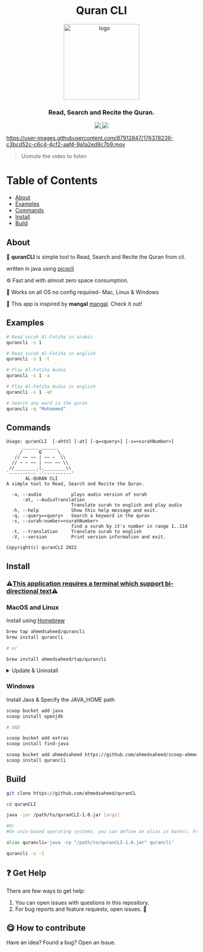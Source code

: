 <h1 align="center">Quran CLI</h1>
<p align="center">
    <img width="200" src="https://user-images.githubusercontent.com/87912847/176374730-a7782c3b-2e3c-485f-baa8-a8f93887affb.png" alt="logo">
</p>
<h3 align="center">Read, Search and Recite the Quran.</h3>
<p align="center">
 <a  href="https://www.apache.org/licenses/LICENSE-2.0">
    <img src="https://img.shields.io/hexpm/l/apa">
  </a>
  
   <img src="https://img.shields.io/homebrew/v/quran">
  
  
  </p>



https://user-images.githubusercontent.com/87912847/176378236-c3bcd52c-c6c4-4cf2-aaf4-9a1a2ed9c7b9.mov

> Unmute the video to listen

# Table of Contents
- [About](#about)
- [Examples](#examples)
- [Commands](#commands)
- [Install](#install)
- [Build](#build)


## About

📖 __quranCLI__ is simple tool to Read, Search and Recite the Quran from cli.

written in java using [picocli](https://github.com/remkop/picocli)

⚙️ Fast and with almost zero space consumption.

🦎 Works on all OS no config required- Mac, Linux & Windows

🍿 This app is inspired by __mangal__ [mangal](https://github.com/metafates/mangal). Check it out!


## Examples
```bash
# Read surah Al-Fatiha in arabic
qurancli -s 1

# Read surah Al-Fatiha in english
qurancli -s 1 -t

# Play Al-Fatiha Audio
qurancli -s 1 -a

# Play Al-Fatiha Audio in english
qurancli -s 1 -at

# Search any word in the quran
qurancli -q "Mohammed"
```


## Commands

```
Usage: quranCLI  [-ahtV] [-at] [-q=<query>] [-s=<surahNumber>]
      ______ ______
    _/      Q      \_
   // ~~ ~~ | ~~ ~  \\
  // ~ ~ ~~ | ~~~ ~~ \\
 //________.|.________\\
`----------`-'----------'
       AL-QURAN CLI
A simple tool to Read, Search and Recite the Quran.

  -a, --audio           plays audio version of surah
      -at, --AudioTranslation
                        Translate surah to english and play audio
  -h, --help            Show this help message and exit.
  -q, --query=<query>   Search a keyword in the quran
  -s, --surah-number=<surahNumber>
                        find a surah by it's number in range 1..114
  -t, --translation     Translate surah to english
  -V, --version         Print version information and exit.

Copyright(c) quranCLI 2022

```
## Install

### ⚠️[This application requires a terminal which support bi-directional text](https://gist.github.com/XVilka/a0e49e1c65370ba11c17)⚠️
### MacOS and Linux

Install using [Homebrew](https://brew.sh/)

```bash
brew tap ahmedsaheed/qurancli
brew install qurancli

# or

brew install ahmedsaheed/tap/qurancli
```

<details>
<summary>Update & Uninstall</summary>

#### Update

```bash
brew upgrade qurancli
```

#### Uninstall

```bash
brew uninstall qurancli -f
```

</details>

### Windows 

Install Java & Specify the JAVA_HOME path

```bash
scoop bucket add java
scoop install openjdk

# AND

scoop bucket add extras
scoop install find-java

```

```bash
scoop bucket add ahmedsaheed https://github.com/ahmedsaheed/scoop-ahmedsaheed.git
scoop install qurancli
```

## Build
```bash
git clone https://github.com/ahmedsaheed/quranCL

cd quranCLI

java -jar /path/to/quranCLI-1.0.jar [args]

#Or
#On unix-based operating systems, you can define an alias in bashrc. For example:

alias qurancli='java -cp "/path/to/quranCLI-1.0.jar" qurancli'

qurancli -s -1

```

## :question: Get Help

There are few ways to get help:

 1. You can open issues with questions in this repository.
 2. For bug reports and feature requests, open issues. :bug:

## :yum: How to contribute
Have an idea? Found a bug? Open an Issue.
